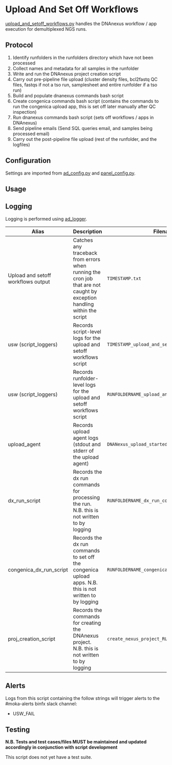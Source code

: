 # Upload And Set Off Workflows

[upload_and_setoff_workflows.py](../upload_and_setoff_workflows.py) handles the DNAnexus workflow / app execution for demultiplexed NGS runs.

## Protocol

1. Identify runfolders in the runfolders directory which have not been processed
2. Collect names and metadata for all samples in the runfolder
3. Write and run the DNAnexus project creation script
4. Carry out pre-pipeline file upload (cluster density files, bcl2fastq QC files, fastqs if not a tso run, samplesheet and entire runfolder if a tso run)
5. Build and populate dnanexus commands bash script
6. Create congenica commands bash script (contains the commands to run the congenica upload app, this is set off later manually after QC inspection)
7. Run dnanexus commands bash script (sets off workflows / apps in DNAnexus)
8. Send pipeline emails (Send SQL queries email, and samples being processed email)
9. Carry out the post-pipeline file upload (rest of the runfolder, and the logfiles)

## Configuration

Settings are imported from [ad_config.py](../config/ad_config.py) and [panel_config.py](../config/panel_config.py).

## Usage

## Logging

Logging is performed using [ad_logger](../ad_logger/ad_logger.py).

| Alias | Description | Filename | Location |
| ------------------ | ------------------------------------------------------------------------------ | ----------------------------------------------------- | ---------------------------------------------------------------------------------- |
| Upload and setoff workflows output | Catches any traceback from errors when running the cron job that are not caught by exception handling within the script | `TIMESTAMP.txt` | `/usr/local/src/mokaguys/automate_demultiplexing_logfiles/Upload_agent_stdout` |
| usw (script_loggers) | Records script-level logs for the upload and setoff workflows script | `TIMESTAMP_upload_and_setoff_workflow.log` | `/usr/local/src/mokaguys/automate_demultiplexing_logfiles/usw_script_logfiles/` |
| usw (script_loggers) | Records runfolder-level logs for the upload and setoff workflows script | `RUNFOLDERNAME_upload_and_setoff_workflow.log` | `/usr/local/src/mokaguys/automate_demultiplexing_logfiles/usw_script_logfiles/` |
| upload_agent | Records upload agent logs (stdout and stderr of the upload agent) | `DNANexus_upload_started.txt` |  Within the runfolder |
| dx_run_script | Records the dx run commands for processing the run. N.B. this is not written to by logging | `RUNFOLDERNAME_dx_run_commands.sh` | `/usr/local/src/mokaguys/automate_demultiplexing_logfiles/dx_run_commands` |
| congenica_dx_run_script | Records the dx run commands to set off the congenica upload apps. N.B. this is not written to by logging | `RUNFOLDERNAME_congenica.sh` | `/usr/local/src/mokaguys/automate_demultiplexing_logfiles/dx_run_commands` |
| proj_creation_script | Records the commands for creating the DNAnexus project. N.B. this is not written to by logging | `create_nexus_project_RUNFOLDERNAME.sh` | `/usr/local/src/mokaguys/automate_demultiplexing_logfiles/nexus_project_creation_scripts` |

## Alerts

Logs from this script containing the follow strings will trigger alerts to the #moka-alerts binfx slack channel:

* USW_FAIL

## Testing

**N.B. Tests and test cases/files MUST be maintained and updated accordingly in conjunction with script development**

This script does not yet have a test suite.

